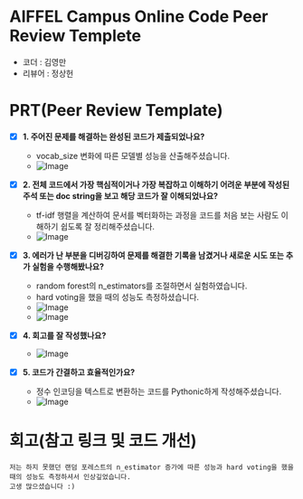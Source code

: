 # AIFFEL Campus Online Code Peer Review Templete
- 코더 : 김영만
- 리뷰어 : 정상헌


# PRT(Peer Review Template)
- [X]  **1. 주어진 문제를 해결하는 완성된 코드가 제출되었나요?**
    - vocab_size 변화에 따른 모델별 성능을 산출해주셨습니다.
    - ![Image](https://github.com/user-attachments/assets/92791757-0973-4f21-9ede-7b17e13ba9ca)  
    
- [X]  **2. 전체 코드에서 가장 핵심적이거나 가장 복잡하고 이해하기 어려운 부분에 작성된 
주석 또는 doc string을 보고 해당 코드가 잘 이해되었나요?**
    - tf-idf 행렬을 계산하여 문서를 벡터화하는 과정을 코드를 처음 보는 사람도 이해하기 쉽도록 잘 정리해주셨습니다.  
    - ![Image](https://github.com/user-attachments/assets/5994bd0d-467f-4efc-82d4-6628b807248a)  
        
- [X]  **3. 에러가 난 부분을 디버깅하여 문제를 해결한 기록을 남겼거나
새로운 시도 또는 추가 실험을 수행해봤나요?**
    - random forest의 n_estimators를 조절하면서 실험하였습니다.  
    - hard voting을 했을 때의 성능도 측정하셨습니다.
    - ![Image](https://github.com/user-attachments/assets/f163b9e4-404b-40a2-a564-c9df2db13203)  
    - ![Image](https://github.com/user-attachments/assets/f86cd4e0-aa13-4f62-9c52-d78e5a2bf134)  
        
- [X]  **4. 회고를 잘 작성했나요?**
    - ![Image](https://github.com/user-attachments/assets/7d3cd57c-d7d5-465d-8046-810efcfcda98)  
        
- [X]  **5. 코드가 간결하고 효율적인가요?**
    - 정수 인코딩을 텍스트로 변환하는 코드를 Pythonic하게 작성해주셨습니다.  
    - ![Image](https://github.com/user-attachments/assets/d8607e9a-c108-4ef3-9403-fa9528345dac)  


# 회고(참고 링크 및 코드 개선)
```
저는 하지 못했던 랜덤 포레스트의 n_estimator 증가에 따른 성능과 hard voting을 했을 때의 성능도 측정하셔서 인상깊었습니다.
고생 많으셨습니다 :)
```
